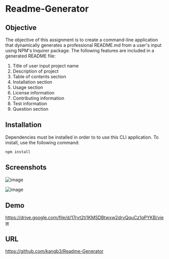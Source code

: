 # Readme-Generator

## Objective
The objective of this assignment is to create a command-line application that dynamically generates a professional README.md from a user's input using NPM's Inquirer package. The following features are included in a generated README file:

1. Title of user input project name
2. Description of project
3. Table of contents section
4. Installation section
5. Usage section
6. License information
7. Contributing information
8. Test information
9. Question section

## Installation 

Dependencies must be installed in order to to use this CLI application. To install, use the following command:
    
    npm install

## Screenshots 

![image](https://user-images.githubusercontent.com/34286295/90373443-c4999500-e026-11ea-970d-572702ff8556.png)

![image](https://user-images.githubusercontent.com/34286295/90374157-e9dad300-e027-11ea-98a4-b1c843d920c6.png)


## Demo

https://drive.google.com/file/d/17rvt2ti1KMSDBtwxw2drvQquCz1qPYKB/view


## URL
https://github.com/kangb3/Readme-Generator
